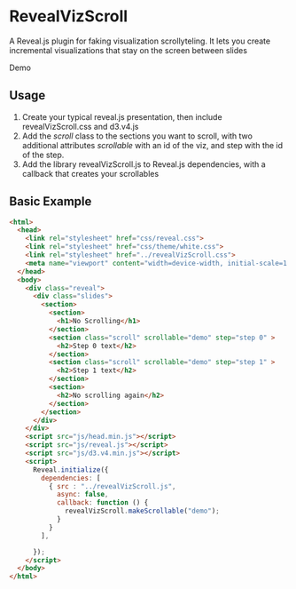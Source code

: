 # RevealVizScroll

A Reveal.js plugin for faking visualization scrollyteling. It lets you create incremental visualizations that stay on the screen between slides

Demo

## Usage

1) Create your typical reveal.js presentation, then include revealVizScroll.css and d3.v4.js
2) Add the *scroll* class to the sections you want to scroll, with two additional attributes *scrollable* with an id of the viz, and step with the id of the step.
3) Add the library revealVizScroll.js to Reveal.js dependencies, with a callback that creates your scrollables


## Basic Example
```html
<html>
  <head>
    <link rel="stylesheet" href="css/reveal.css">
    <link rel="stylesheet" href="css/theme/white.css">
    <link rel="stylesheet" href="../revealVizScroll.css">
    <meta name="viewport" content="width=device-width, initial-scale=1.0, maximum-scale=1.0, user-scalable=no, minimal-ui">
  </head>
  <body>
    <div class="reveal">
      <div class="slides">
        <section>
          <section>
            <h1>No Scrolling</h1>
          </section>
          <section class="scroll" scrollable="demo" step="step 0" >
            <h2>Step 0 text</h2>
          </section>
          <section class="scroll" scrollable="demo" step="step 1" >
            <h2>Step 1 text</h2>
          </section>
          <section>
            <h2>No scrolling again</h2>
          </section>
        </section>
      </div>
    </div>
    <script src="js/head.min.js"></script>
    <script src="js/reveal.js"></script>
    <script src="js/d3.v4.min.js"></script>
    <script>
      Reveal.initialize({
        dependencies: [
          { src : "../revealVizScroll.js",
            async: false,
            callback: function () {
              revealVizScroll.makeScrollable("demo");
            }
          }
        ],

      });
    </script>
  </body>
</html>
```